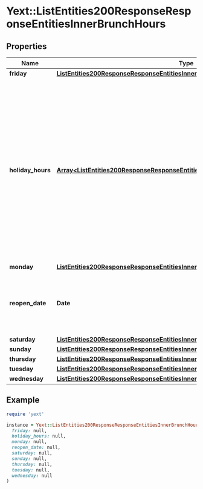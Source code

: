 # Yext::ListEntities200ResponseResponseEntitiesInnerBrunchHours

## Properties

| Name | Type | Description | Notes |
| ---- | ---- | ----------- | ----- |
| **friday** | [**ListEntities200ResponseResponseEntitiesInnerBrunchHoursFriday**](ListEntities200ResponseResponseEntitiesInnerBrunchHoursFriday.md) |  | [optional] |
| **holiday_hours** | [**Array&lt;ListEntities200ResponseResponseEntitiesInnerBrunchHoursHolidayHoursInner&gt;**](ListEntities200ResponseResponseEntitiesInnerBrunchHoursHolidayHoursInner.md) |  **NOTE:** The list of Holiday Hours that you send us must be comprehensive. For example, if you send us a list of Holiday Hours that does not include Holiday Hours that you sent in your last update, Yext considers the missing Holiday Hours to be deleted, and we remove them.    Array must be ordered.   Filtering Type: &#x60;list of object&#x60; | [optional] |
| **monday** | [**ListEntities200ResponseResponseEntitiesInnerBrunchHoursMonday**](ListEntities200ResponseResponseEntitiesInnerBrunchHoursMonday.md) |  | [optional] |
| **reopen_date** | **Date** |  Date must be on or after 1970-01-01 Date must be before or on 2038-01-01  Filtering Type: &#x60;date&#x60; | [optional] |
| **saturday** | [**ListEntities200ResponseResponseEntitiesInnerBrunchHoursSaturday**](ListEntities200ResponseResponseEntitiesInnerBrunchHoursSaturday.md) |  | [optional] |
| **sunday** | [**ListEntities200ResponseResponseEntitiesInnerBrunchHoursSunday**](ListEntities200ResponseResponseEntitiesInnerBrunchHoursSunday.md) |  | [optional] |
| **thursday** | [**ListEntities200ResponseResponseEntitiesInnerBrunchHoursThursday**](ListEntities200ResponseResponseEntitiesInnerBrunchHoursThursday.md) |  | [optional] |
| **tuesday** | [**ListEntities200ResponseResponseEntitiesInnerBrunchHoursTuesday**](ListEntities200ResponseResponseEntitiesInnerBrunchHoursTuesday.md) |  | [optional] |
| **wednesday** | [**ListEntities200ResponseResponseEntitiesInnerBrunchHoursWednesday**](ListEntities200ResponseResponseEntitiesInnerBrunchHoursWednesday.md) |  | [optional] |

## Example

```ruby
require 'yext'

instance = Yext::ListEntities200ResponseResponseEntitiesInnerBrunchHours.new(
  friday: null,
  holiday_hours: null,
  monday: null,
  reopen_date: null,
  saturday: null,
  sunday: null,
  thursday: null,
  tuesday: null,
  wednesday: null
)
```

